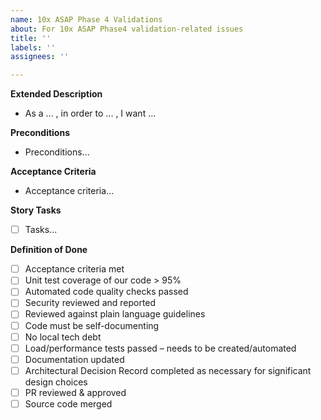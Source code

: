 ```yaml
---
name: 10x ASAP Phase 4 Validations
about: For 10x ASAP Phase4 validation-related issues
title: ''
labels: ''
assignees: ''

---
```


**Extended Description**
- As a ... , in order to ... , I want ...

**Preconditions**
- Preconditions...

**Acceptance Criteria**
- Acceptance criteria...

**Story Tasks**
- [ ] Tasks...

**Definition of Done**
 - [ ] Acceptance criteria met
 - [ ] Unit test coverage of our code > 95%  
 - [ ] Automated code quality checks passed 
 - [ ] Security reviewed and reported
 - [ ] Reviewed against plain language guidelines
 - [ ] Code must be self-documenting
 - [ ] No local tech debt
 - [ ] Load/performance tests passed – needs to be created/automated
 - [ ] Documentation updated
 - [ ] Architectural Decision Record completed as necessary for significant design choices
 - [ ] PR reviewed & approved
 - [ ] Source code merged

